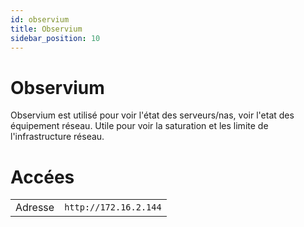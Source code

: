 ```yaml
---
id: observium
title: Observium
sidebar_position: 10
---
```


# Observium

Observium est utilisé pour voir l'état des serveurs/nas, voir l'etat des équipement réseau.
Utile pour voir la saturation et les limite de l'infrastructure réseau.

# Accées

|         |                       |
| ------- | --------------------- |
| Adresse | `http://172.16.2.144` |
